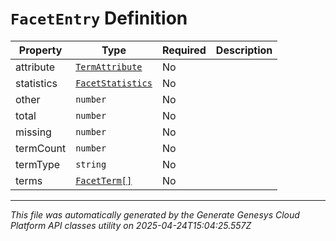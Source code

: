 # `FacetEntry` Definition

| Property | Type | Required | Description |
|----------|------|----------|-------------|
| attribute | [`TermAttribute`](termattribute-definition.md) | No |  |
| statistics | [`FacetStatistics`](facetstatistics-definition.md) | No |  |
| other | `number` | No |  |
| total | `number` | No |  |
| missing | `number` | No |  |
| termCount | `number` | No |  |
| termType | `string` | No |  |
| terms | [`FacetTerm[]`](facetterm-definition.md) | No |  |

---

*This file was automatically generated by the Generate Genesys Cloud Platform API classes utility on 2025-04-24T15:04:25.557Z*
